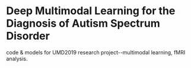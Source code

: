 # Deep Multimodal Learning for the Diagnosis of Autism Spectrum Disorder

code & models for UMD2019 research project--multimodal learning, fMRI analysis.
